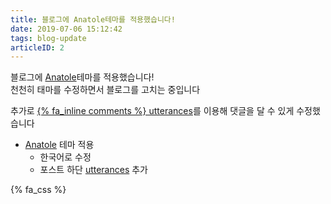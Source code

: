 ```yaml
---
title: 블로그에 Anatole테마를 적용했습니다!
date: 2019-07-06 15:12:42
tags: blog-update
articleID: 2
---
```

  
블로그에 [Anatole](https://github.com/Ben02/hexo-theme-Anatole)테마를 적용했습니다!  
천천히 태마를 수정하면서 블로그를 고치는 중입니다  
  
추가로 [{% fa_inline comments %} utterances](https://utteranc.es/)를 이용해 댓글을 달 수 있게 수정했습니다  
  
- [Anatole](https://github.com/Ben02/hexo-theme-Anatole) 테마 적용  
  - 한국어로 수정  
  - 포스트 하단 [utterances](https://utteranc.es) 추가  
  
{% fa_css %}  
  